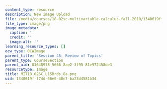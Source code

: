 ```yaml
---
content_type: resource
description: New image Upload
file: /media/courses/18-02sc-multivariable-calculus-fall-2010/1340619ff74d66e040e7ba23d4581b34_MIT18_02SC_L15Brds_8a.png
file_type: image/png
image_metadata:
  caption: ''
  credit: ''
  image-alt: ''
learning_resource_types: []
ocw_type: OCWImage
parent_title: 'Session 45: Review of Topics'
parent_type: CourseSection
parent_uid: 01648978-5666-8ae2-3f95-81e972458de3
resourcetype: Image
title: MIT18_02SC_L15Brds_8a.png
uid: 1340619f-f74d-66e0-40e7-ba23d4581b34
---
```

